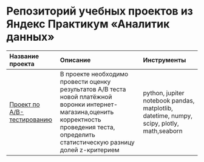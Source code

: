 # Репозиторий учебных проектов из Яндекс Практикум «Аналитик данных»

| Название проекта | Описание | Инструменты | 
| :---------------------- | :---------------------- | :---------------------- |
| [Проект по А/B-тестированию](https://github.com/varvaramambetova/portfolio/tree/main/AB-test%201)| В проекте необходимо провести оценку результатов А/В теста новой платёжной воронки интернет-магазина,оценить корректность проведения теста, определить статистическую разницу долей z-критерием| python, jupiter notebook pandas, matplotlib, datetime, numpy, scipy, plotly, math,seaborn|
